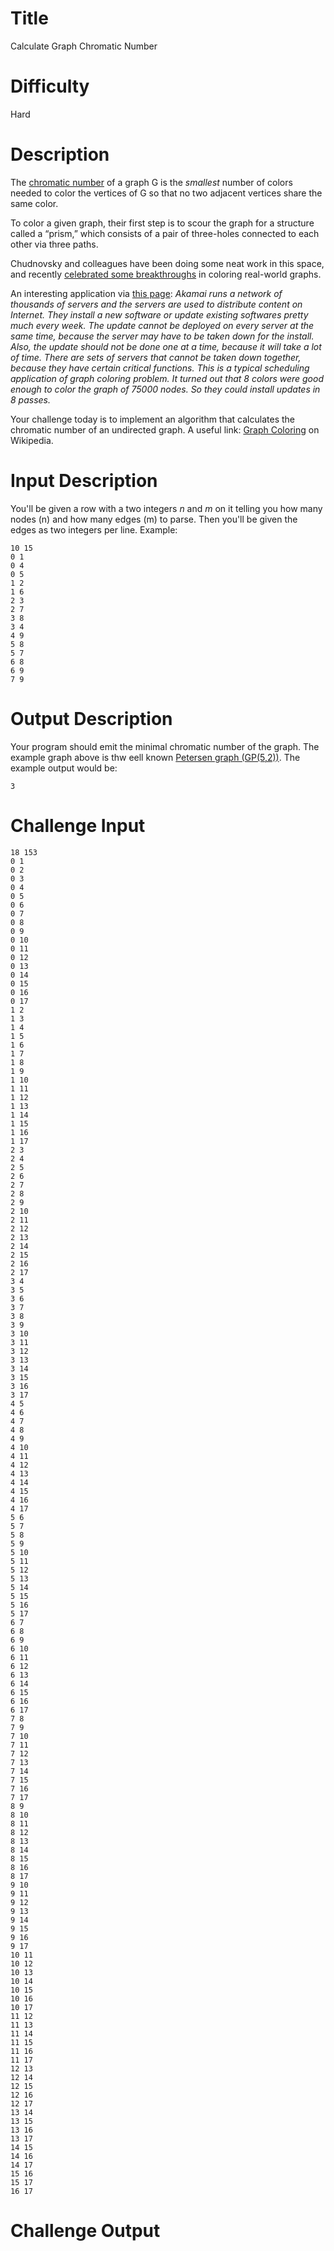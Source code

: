 # Title

Calculate Graph Chromatic Number

# Difficulty

Hard

# Description

The [chromatic number](http://mathworld.wolfram.com/ChromaticNumber.html) of a graph G is the *smallest* number of colors needed to color the vertices of G so that no two adjacent vertices share the same color. 

To color a given graph, their first step is to scour the graph for a structure called a “prism,” which consists of a pair of three-holes connected to each other via three paths.

Chudnovsky and colleagues have been doing some neat work in this space, and recently [celebrated some breakthroughs](https://www.quantamagazine.org/20151020-perfect-graph-coloring/#st_refDomain=t.co&st_refQuery=/7ghlXNoW1b) in coloring real-world graphs. 

An interesting application via [this page](http://www.geeksforgeeks.org/graph-coloring-applications/): *Akamai runs a network of thousands of servers and the servers are used to distribute content on Internet. They install a new software or update existing softwares pretty much every week. The update cannot be deployed on every server at the same time, because the server may have to be taken down for the install. Also, the update should not be done one at a time, because it will take a lot of time. There are sets of servers that cannot be taken down together, because they have certain critical functions. This is a typical scheduling application of graph coloring problem. It turned out that 8 colors were good enough to color the graph of 75000 nodes. So they could install updates in 8 passes.*

Your challenge today is to implement an algorithm that calculates the chromatic number of an undirected graph. A useful link: [Graph Coloring](https://en.wikipedia.org/wiki/Graph_coloring) on Wikipedia. 

# Input Description

You'll be given a row with a two integers *n* and *m* on it telling you how many nodes (n) and how many edges (m) to parse. Then you'll be given the edges as two integers per line. Example:

    10 15
    0 1
    0 4
    0 5
    1 2
    1 6
    2 3
    2 7
    3 8
    3 4
    4 9
    5 8
    5 7
    6 8
    6 9
    7 9

# Output Description

Your program should emit the minimal chromatic number of the graph. The example graph above is thw eell known [Petersen graph (GP(5,2))](http://mathworld.wolfram.com/PetersenGraph.html). The example output would be:

    3

# Challenge Input

    18 153
    0 1
    0 2
    0 3
    0 4
    0 5
    0 6
    0 7
    0 8
    0 9
    0 10
    0 11
    0 12
    0 13
    0 14
    0 15
    0 16
    0 17
    1 2
    1 3
    1 4
    1 5
    1 6
    1 7
    1 8
    1 9
    1 10
    1 11
    1 12
    1 13
    1 14
    1 15
    1 16
    1 17
    2 3
    2 4
    2 5
    2 6
    2 7
    2 8
    2 9
    2 10
    2 11
    2 12
    2 13
    2 14
    2 15
    2 16
    2 17
    3 4
    3 5
    3 6
    3 7
    3 8
    3 9
    3 10
    3 11
    3 12
    3 13
    3 14
    3 15
    3 16
    3 17
    4 5
    4 6
    4 7
    4 8
    4 9
    4 10
    4 11
    4 12
    4 13
    4 14
    4 15
    4 16
    4 17
    5 6
    5 7
    5 8
    5 9
    5 10
    5 11
    5 12
    5 13
    5 14
    5 15
    5 16
    5 17
    6 7
    6 8
    6 9
    6 10
    6 11
    6 12
    6 13
    6 14
    6 15
    6 16
    6 17
    7 8
    7 9
    7 10
    7 11
    7 12
    7 13
    7 14
    7 15
    7 16
    7 17
    8 9
    8 10
    8 11
    8 12
    8 13
    8 14
    8 15
    8 16
    8 17
    9 10
    9 11
    9 12
    9 13
    9 14
    9 15
    9 16
    9 17
    10 11
    10 12
    10 13
    10 14
    10 15
    10 16
    10 17
    11 12
    11 13
    11 14
    11 15
    11 16
    11 17
    12 13
    12 14
    12 15
    12 16
    12 17
    13 14
    13 15
    13 16
    13 17
    14 15
    14 16
    14 17
    15 16
    15 17
    16 17

# Challenge Output
